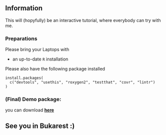## Information

This will (hopyfully) be an interactive tutorial, where everybody can try with me.

### Preparations

Please bring your Laptops with

- an up-to-date `R` installation

Please also have the following package installed

```
install.packages(
  c("devtools", "usethis", "roxygen2", "testthat", "covr", "lintr")
)
```

### (Final) Demo package: 
you can download [**here**](https://github.com/bernhard-da/urosconfpkg)

## See you in Bukarest :)
